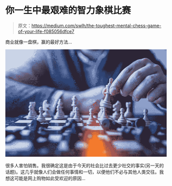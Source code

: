 # 你一生中最艰难的智力象棋比赛

> 原文：<https://medium.com/swlh/the-toughest-mental-chess-game-of-your-life-f085056dfce7>

商业就像一盘棋，赢的最好方法…

![](img/0bfbb9b1c74a9876fe6eddcdb98b1a4f.png)

很多人害怕销售。我很确定这是由于今天的社会比过去更少社交的事实(另一天的话题)。这几乎就像人们会做任何事情和一切，以便他们不必与其他人类交往。我想这可能是网上购物如此受欢迎的原因…